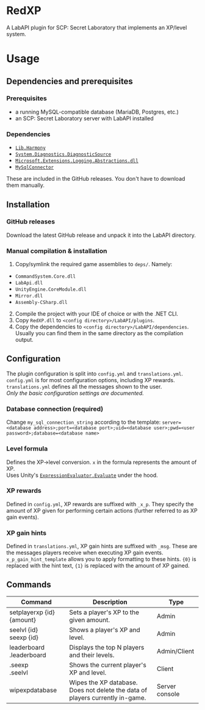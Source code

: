 # RedXP
A LabAPI plugin for SCP: Secret Laboratory that implements an XP/level system.

# Usage
## Dependencies and prerequisites
### Prerequisites
- a running MySQL-compatible database (MariaDB, Postgres, etc.)
- an SCP: Secret Laboratory server with LabAPI installed
### Dependencies
- [`Lib.Harmony`](https://www.nuget.org/packages/Lib.Harmony/2.3.6)
- [`System.Diagnostics.DiagnosticSource`](https://www.nuget.org/packages/System.Diagnostics.DiagnosticSource/)
- [`Microsoft.Extensions.Logging.Abstractions.dll`](https://www.nuget.org/packages/Microsoft.Extensions.Logging.Abstractions/)
- [`MySqlConnector`](https://www.nuget.org/packages/MySqlConnector/2.4.0)

These are included in the GitHub releases. You don't have to download them manually.
## Installation
### GitHub releases
Download the latest GitHub release and unpack it into the LabAPI directory.
### Manual compilation & installation
1. Copy/symlink the required game assemblies to `deps/`. Namely:
- `CommandSystem.Core.dll`
- `LabApi.dll`
- `UnityEngine.CoreModule.dll`
- `Mirror.dll`
- `Assembly-CSharp.dll`

2. Compile the project with your IDE of choice or with the .NET CLI.
3. Copy `RedXP.dll` to `<config directory>/LabAPI/plugins`.
4. Copy the dependencies to `<config directory>/LabAPI/dependencies`. Usually you can find them in the same directory as the compilation output.
## Configuration
The plugin configuration is split into `config.yml` and `translations.yml`. <br>
`config.yml` is for most configuration options, including XP rewards. <br>
`translations.yml` defines all the messages shown to the user. <br>
*Only the basic configuration settings are documented.*
### Database connection (required)
Change `my_sql_connection_string` according to the template: `server=<database address>;port=<database port>;uid=<database user>;pwd=<user password>;database=<database name>`
### Level formula
Defines the XP->level conversion. `x` in the formula represents the amount of XP. <br>
Uses Unity's [`ExpressionEvaluator.Evaluate`](https://docs.unity3d.com/ScriptReference/ExpressionEvaluator.Evaluate.html) under the hood.
### XP rewards
Defined in `config.yml`, XP rewards are suffixed with `_x_p`. They specify the amount of XP given for performing certain actions (further referred to as XP gain events).
### XP gain hints
Defined in `translations.yml`, XP gain hints are suffixed with `_msg`. These are the messages players receive when executing XP gain events. <br>
`x_p_gain_hint_template` allows you to apply formatting to these hints. `{0}` is replaced with the hint text, `{1}` is replaced with the amount of XP gained.
## Commands
| **Command**                   | **Description**                                                               | **Type**       |
|-------------------------------|-------------------------------------------------------------------------------|----------------|
| setplayerxp {id} {amount}     | Sets a player's XP to the given amount.                                       | Admin          |
| seelvl {id} <br> seexp {id}   | Shows a player's XP and level.                                                | Admin          |
| leaderboard <br> .leaderboard | Displays the top N players and their levels.                                  | Admin/Client   |
| .seexp <br> .seelvl           | Shows the current player's XP and level.                                      | Client         |
| wipexpdatabase                | Wipes the XP database. Does not delete the data of players currently in-game. | Server console |